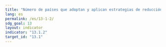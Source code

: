 ```yaml
---
title: "Número de países que adoptan y aplican estrategias de reducción del riesgo de desastres a nivel local en consonancia con el Marco de Sendái para la Reducción del Riesgo de Desastres 2015-2030"
lang: es
permalink: /es/13-1-2/
sdg_goal: 13
layout: indicator
indicator: "13.1.2"
target_id: "13.1"
---
```


